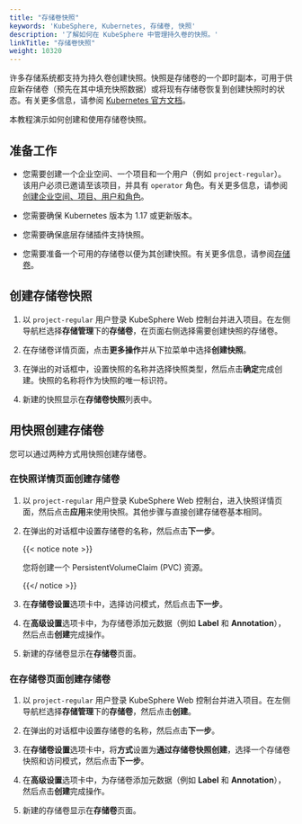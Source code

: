 ```yaml
---
title: "存储卷快照"
keywords: 'KubeSphere, Kubernetes, 存储卷, 快照'
description: '了解如何在 KubeSphere 中管理持久卷的快照。'
linkTitle: "存储卷快照"
weight: 10320
---
```


许多存储系统都支持为持久卷创建快照。快照是存储卷的一个即时副本，可用于供应新存储卷（预先在其中填充快照数据）或将现有存储卷恢复到创建快照时的状态。有关更多信息，请参阅 [Kubernetes 官方文档](https://kubernetes.io/zh/docs/concepts/storage/volume-snapshots/)。

本教程演示如何创建和使用存储卷快照。

## 准备工作

- 您需要创建一个企业空间、一个项目和一个用户（例如 `project-regular`）。该用户必须已邀请至该项目，并具有 `operator` 角色。有关更多信息，请参阅[创建企业空间、项目、用户和角色](../../../quick-start/create-workspace-and-project/)。

- 您需要确保 Kubernetes 版本为 1.17 或更新版本。

- 您需要确保底层存储插件支持快照。
- 您需要准备一个可用的存储卷以便为其创建快照。有关更多信息，请参阅[存储卷](../volumes/)。

## 创建存储卷快照

1. 以 `project-regular` 用户登录 KubeSphere Web 控制台并进入项目。在左侧导航栏选择**存储管理**下的**存储卷**，在页面右侧选择需要创建快照的存储卷。

2. 在存储卷详情页面，点击**更多操作**并从下拉菜单中选择**创建快照**。

3. 在弹出的对话框中，设置快照的名称并选择快照类型，然后点击**确定**完成创建。快照的名称将作为快照的唯一标识符。

4. 新建的快照显示在**存储卷快照**列表中。


## 用快照创建存储卷

您可以通过两种方式用快照创建存储卷。

### 在快照详情页面创建存储卷

1. 以 `project-regular` 用户登录 KubeSphere Web 控制台，进入快照详情页面，然后点击**应用**来使用快照。其他步骤与直接创建存储卷基本相同。

2. 在弹出的对话框中设置存储卷的名称，然后点击**下一步**。

   {{< notice note >}}

   您将创建一个 PersistentVolumeClaim (PVC) 资源。

   {{</ notice >}} 

3. 在**存储卷设置**选项卡中，选择访问模式，然后点击**下一步**。

4. 在**高级设置**选项卡中，为存储卷添加元数据（例如 **Label** 和 **Annotation**），然后点击**创建**完成操作。

5. 新建的存储卷显示在**存储卷**页面。

### 在存储卷页面创建存储卷

1. 以 `project-regular` 用户登录 KubeSphere Web 控制台并进入项目。在左侧导航栏选择**存储管理**下的**存储卷**，然后点击**创建**。

2. 在弹出的对话框中设置存储卷的名称，然后点击**下一步**。

3. 在**存储卷设置**选项卡中，将**方式**设置为**通过存储卷快照创建**，选择一个存储卷快照和访问模式，然后点击**下一步**。

4. 在**高级设置**选项卡中，为存储卷添加元数据（例如 **Label** 和 **Annotation**），然后点击**创建**完成操作。

5. 新建的存储卷显示在**存储卷**页面。